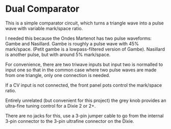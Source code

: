 # Dual Comparator

This is a simple comparator circuit, which turns a triangle wave into a pulse wave with variable mark/space ratio.

I needed this because the Ondes Martenot has two pulse waveforms: Gambe and Nasillard. 
Gambe is roughly a pulse wave with 45% mark/space. (Petit gambe is a lowpass-filtered version of Gambe). 
Nasillard is another pulse, but with around 5% mark/space.

For convenience, there are two triwave inputs but input two is normalled to input one so that in the common case 
where two pulse waves are made from one triangle, only one connection is needed.

If a CV input is not connected, the front panel pots control the mark/space ratio.

Entirely unrelated (but convenient for this project) the grey knob provides an 
ultra-fine tuning control for a Dixie 2 or 2+. 

There are no jacks for this, use a 3-pin jumper cable to go from the internal 3-pin connector 
to the 3-pin ultrafine connector on the Dixie.
